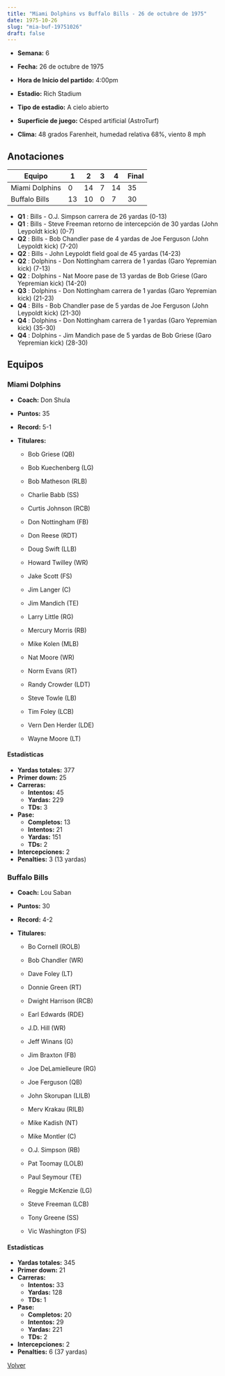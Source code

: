 ```yaml
---
title: "Miami Dolphins vs Buffalo Bills - 26 de octubre de 1975"
date: 1975-10-26
slug: "mia-buf-19751026"
draft: false
---
```


* **Semana:** 6
* **Fecha:** 26 de octubre de 1975

* **Hora de Inicio del partido:** 4:00pm
* **Estadio:** Rich Stadium
* **Tipo de estadio:** A cielo abierto
* **Superficie de juego:** Césped artificial (AstroTurf)
* **Clima:** 48 grados Farenheit, humedad relativa 68%, viento 8 mph





## Anotaciones
| Equipo | 1 | 2 | 3 | 4 | Final |
|--------|---|---|---|---|-------|
| Miami Dolphins  | 0 | 14 | 7 | 14  | 35 |
| Buffalo Bills  | 13 | 10 | 0 | 7  | 30 |
* **Q1** : Bills - O.J. Simpson carrera de 26 yardas (0-13)
* **Q1** : Bills - Steve Freeman retorno de intercepción de 30 yardas (John Leypoldt kick) (0-7)
* **Q2** : Bills - Bob Chandler pase de 4 yardas de Joe Ferguson (John Leypoldt kick) (7-20)
* **Q2** : Bills - John Leypoldt field goal de 45 yardas (14-23)
* **Q2** : Dolphins - Don Nottingham carrera de 1 yardas (Garo Yepremian kick) (7-13)
* **Q2** : Dolphins - Nat Moore pase de 13 yardas de Bob Griese (Garo Yepremian kick) (14-20)
* **Q3** : Dolphins - Don Nottingham carrera de 1 yardas (Garo Yepremian kick) (21-23)
* **Q4** : Bills - Bob Chandler pase de 5 yardas de Joe Ferguson (John Leypoldt kick) (21-30)
* **Q4** : Dolphins - Don Nottingham carrera de 1 yardas (Garo Yepremian kick) (35-30)
* **Q4** : Dolphins - Jim Mandich pase de 5 yardas de Bob Griese (Garo Yepremian kick) (28-30)


## Equipos


### Miami Dolphins
* **Coach:** Don Shula
* **Puntos:** 35
* **Record:** 5-1
* **Titulares:** 

  * Bob Griese (QB) 

  * Bob Kuechenberg (LG) 

  * Bob Matheson (RLB) 

  * Charlie Babb (SS) 

  * Curtis Johnson (RCB) 

  * Don Nottingham (FB) 

  * Don Reese (RDT) 

  * Doug Swift (LLB) 

  * Howard Twilley (WR) 

  * Jake Scott (FS) 

  * Jim Langer (C) 

  * Jim Mandich (TE) 

  * Larry Little (RG) 

  * Mercury Morris (RB) 

  * Mike Kolen (MLB) 

  * Nat Moore (WR) 

  * Norm Evans (RT) 

  * Randy Crowder (LDT) 

  * Steve Towle (LB) 

  * Tim Foley (LCB) 

  * Vern Den Herder (LDE) 

  * Wayne Moore (LT) 

#### Estadísticas
* **Yardas totales:** 377
* **Primer down:** 25
* **Carreras:**
  * **Intentos:** 45
  * **Yardas:** 229
  * **TDs:** 3
* **Pase:**
  * **Completos:** 13
  * **Intentos:** 21
  * **Yardas:** 151
  * **TDs:** 2
* **Intercepciones:** 2
* **Penalties:** 3 (13 yardas)

### Buffalo Bills
* **Coach:** Lou Saban
* **Puntos:** 30
* **Record:** 4-2
* **Titulares:** 

  * Bo Cornell (ROLB) 

  * Bob Chandler (WR) 

  * Dave Foley (LT) 

  * Donnie Green (RT) 

  * Dwight Harrison (RCB) 

  * Earl Edwards (RDE) 

  * J.D. Hill (WR) 

  * Jeff Winans (G) 

  * Jim Braxton (FB) 

  * Joe DeLamielleure (RG) 

  * Joe Ferguson (QB) 

  * John Skorupan (LILB) 

  * Merv Krakau (RILB) 

  * Mike Kadish (NT) 

  * Mike Montler (C) 

  * O.J. Simpson (RB) 

  * Pat Toomay (LOLB) 

  * Paul Seymour (TE) 

  * Reggie McKenzie (LG) 

  * Steve Freeman (LCB) 

  * Tony Greene (SS) 

  * Vic Washington (FS) 

#### Estadísticas
* **Yardas totales:** 345
* **Primer down:** 21
* **Carreras:**
  * **Intentos:** 33
  * **Yardas:** 128
  * **TDs:** 1
* **Pase:**
  * **Completos:** 20
  * **Intentos:** 29
  * **Yardas:** 221
  * **TDs:** 2
* **Intercepciones:** 2
* **Penalties:** 6 (37 yardas)


[Volver](/historia/1975)

